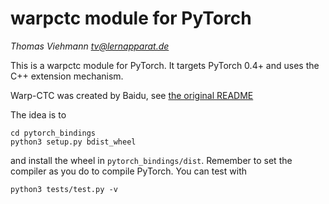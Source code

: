 # warpctc module for PyTorch

*Thomas Viehmann <tv@lernapparat.de>*

This is a warpctc module for PyTorch.
It targets PyTorch 0.4+ and uses the C++ extension mechanism.

Warp-CTC was created by Baidu, see [the original README](README.orig.md)

The idea is to

```
cd pytorch_bindings
python3 setup.py bdist_wheel
```
and install the wheel in `pytorch_bindings/dist`. Remember to set the
compiler as you do to compile PyTorch.
You can test with
```
python3 tests/test.py -v
```
